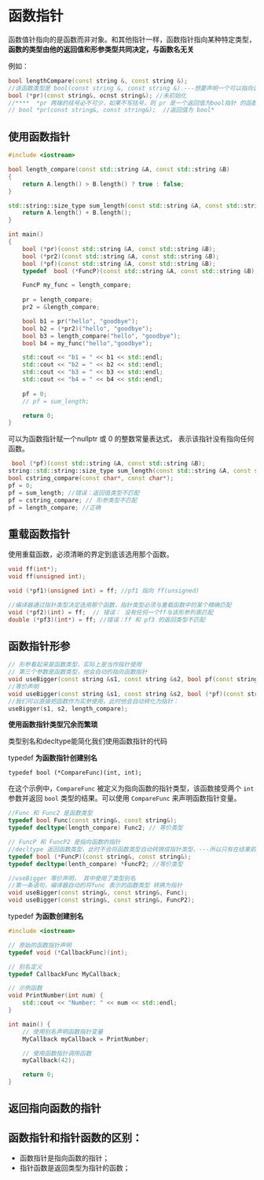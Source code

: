 # 函数指针

函数值针指向的是函数而非对象。和其他指针一样，函数指针指向某种特定类型，**函数的类型由他的返回值和形参类型共同决定，与函数名无关**

例如：

```c++
bool lengthCompare(const string &, const string &);
//该函数类型是 bool(const string &, const string &).---想要声明一个可以指向该函数的指针， 只需要用指针替换函数名即可。
bool (*pr)(const string&, ocnst string&); //未初始化
//****  *pr 两端的括号必不可少，如果不写括号，则 pr 是一个返回值为bool指针 的函数 
// bool *pr(const string&, const string&);  //返回值为 bool*
```



## 使用函数指针

```c++
#include <iostream>

bool length_compare(const std::string &A, const std::string &B)
{
    return A.length() > B.length() ? true : false;
}

std::string::size_type sum_length(const std::string &A, const std::string &B){
    return A.length() + B.length();
}

int main()
{
    bool (*pr)(const std::string &A, const std::string &B);
    bool (*pr2)(const std::string &A, const std::string &B);
    bool (*pf)(const std::string &A, const std::string &B);
    typedef  bool (*FuncP)(const std::string &A, const std::string &B);

    FuncP my_func = length_compare;
    
    pr = length_compare;
    pr2 = &length_compare;

    bool b1 = pr("hello", "goodbye");
    bool b2 = (*pr2)("hello", "goodbye");
    bool b3 = length_compare("hello", "goodbye");
    bool b4 = my_func("hello","goodbye");

    std::cout << "b1 = " << b1 << std::endl;
    std::cout << "b2 = " << b2 << std::endl;
    std::cout << "b3 = " << b3 << std::endl;
    std::cout << "b4 = " << b4 << std::endl;
    
    pf = 0;
    // pf = sum_length;

    return 0;
}

```



可以为函数指针赋一个nullptr 或 0 的整数常量表达式， 表示该指针没有指向任何函数。

```c++
 bool (*pf)(const std::string &A, const std::string &B);
string::std::string::size_type sum_length(const std::string &A, const std::string &B);
bool cstring_compare(const char*, const char*);
pf = 0;
pf = sum_length; //错误：返回值类型不匹配
pf = cstring_compare; // 形参类型不匹配
pf = length_compare; //正确
```

## 重载函数指针

使用重载函数，必须清晰的界定到底该选用那个函数。

```c++
void ff(int*);
void ff(unsigned int);

void (*pf1)(unsigned int) = ff; //pf1 指向 ff(unsigned)

//编译器通过指针类型决定选用那个函数，指针类型必须与重载函数中的某个精确匹配
void (*pf2)(int) = ff;	// 错误： 没有任何一个ff与该形参列表匹配
double (*pf3)(int*) = ff; //错误：ff 和 pf3 的返回类型不匹配
```



## 函数指针形参



```c++
// 形参看起来是函数类型，实际上是当作指针使用
// 第三个参数是函数类型，他会自动的指向函数指针
void useBigger(const string &s1, const string &s2, bool pf(const string &, const string &));
//等价声明
void useBigger(const string &s1, const string &s2, bool (*pf)(const string &, const string &));
//我们可以直接把函数作为实参使用，此时他会自动转化为指针：
useBigger(s1, s2, length_compare);

```

**使用函数指针类型冗余而繁琐**

类型别名和decltype能简化我们使用函数指针的代码

typedef **为函数指针创建别名**

```
typedef bool (*CompareFunc)(int, int);
```

在这个示例中，`CompareFunc` 被定义为指向函数的指针类型，该函数接受两个 `int` 参数并返回 `bool` 类型的结果。可以使用 `CompareFunc` 来声明函数指针变量。

```c++
//Func 和 Func2 是函数类型
typedef bool Func(const string&, const string&);
typedef decltype(length_compare) Func2; // 等价类型

// FuncP 和 FuncP2 是指向函数的指针
//decltype 返回函数类型，此时不会将函数类型自动转换成指针类型，---所以只有在结果前面加上 * 才能得到指针。
typedef bool (*FuncP)(const string&, const string&);
typedef decltype(lenth_compare) *FuncP2; //等价类型

//useBigger 等价声明， 其中使用了类型别名
//第一条语句，编译器自动的将func 表示的函数类型 转换为指针
void useBigger(const string&, const string&, Func);
void useBigger(const string&, const string&, FuncP2);
```

typedef **为函数创建别名**

```c++
#include <iostream>

// 原始的函数指针声明
typedef void (*CallbackFunc)(int);

// 别名定义
typedef CallbackFunc MyCallback;

// 示例函数
void PrintNumber(int num) {
    std::cout << "Number: " << num << std::endl;
}

int main() {
    // 使用别名声明函数指针变量
    MyCallback myCallback = PrintNumber;

    // 使用函数指针调用函数
    myCallback(42);

    return 0;
}

```



## 返回指向函数的指针



## 函数指针和指针函数的区别：

- 函数指针是指向函数的指针；
- 指针函数是返回类型为指针的函数；



# 